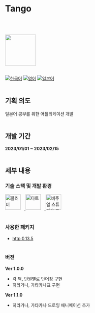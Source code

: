 # Tango
<br><br>

<img src="https://i.ibb.co/CPZbp2y/upscale-tango-removebg.png" width="100" height="100">
<br><br>


[![한국어](https://img.shields.io/badge/Language-Korean-blueviolet?style=for-the-badge)](README.md)&nbsp;[![영어](https://img.shields.io/badge/Language-English-blueviolet?style=for-the-badge)](README.en-US.md)&nbsp;[![일본어](https://img.shields.io/badge/Language-Japanese-blueviolet?style=for-the-badge)](README.ja-JP.md)
<br><br>


## 기획 의도
일본어 공부를 위한 어플리케이션 개발
<br><br>

## 개발 기간
**2023/01/01 ~ 2023/02/15**
<br><br>

## 세부 내용
### 기술 스택 및 개발 환경
<a href="https://flutter.dev" target="_blank" rel="noreferrer">
<img src="https://www.vectorlogo.zone/logos/flutterio/flutterio-icon.svg"alt="플러터" title="플러터" width="50"/></a>&nbsp;&nbsp;&nbsp;<a href="https://dart.dev" target="_blank" rel="noreferrer">
<img src="https://www.vectorlogo.zone/logos/dartlang/dartlang-icon.svg"alt="다트" title="다트" width="50"/></a>&nbsp;&nbsp;&nbsp;<a href="https://dart.dev" target="_blank" rel="noreferrer">
<img src="https://cdn.jsdelivr.net/gh/devicons/devicon/icons/vscode/vscode-original.svg"alt="비주얼 스튜디오 코드" title="Visual Studio Code" width="50"/></a>
<br><br>

### 사용한 패키지
- [http 0.13.5](https://pub.dev/packages/http)
<br><br>

### 버전
**Ver 1.0.0**
- 각 책, 단원별로 단어장 구현
- 히라가나, 가타카나표 구현

**Ver 1.1.0**
- 히라가나, 가타카나 드로잉 애니메이션 추가
<br><br>
